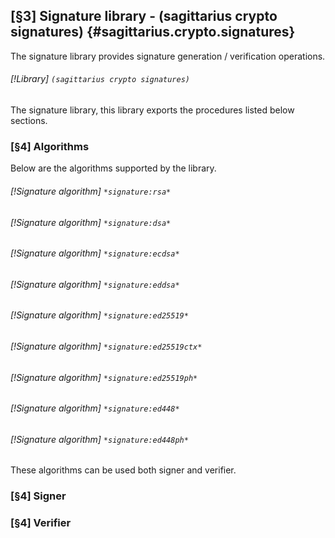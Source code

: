 [§3] Signature library - (sagittarius crypto signatures) {#sagittarius.crypto.signatures}
------------------------------------------------------

The signature library provides signature generation / verification
operations.

###### [!Library] `(sagittarius crypto signatures)`

The signature library, this library exports the procedures listed
below sections.

### [§4] Algorithms

Below are the algorithms supported by the library.

###### [!Signature algorithm] `*signature:rsa*`
###### [!Signature algorithm] `*signature:dsa*`
###### [!Signature algorithm] `*signature:ecdsa*`
###### [!Signature algorithm] `*signature:eddsa*`
###### [!Signature algorithm] `*signature:ed25519*`
###### [!Signature algorithm] `*signature:ed25519ctx*`
###### [!Signature algorithm] `*signature:ed25519ph*`
###### [!Signature algorithm] `*signature:ed448*`
###### [!Signature algorithm] `*signature:ed448ph*`

These algorithms can be used both signer and verifier.

### [§4] Signer

### [§4] Verifier
